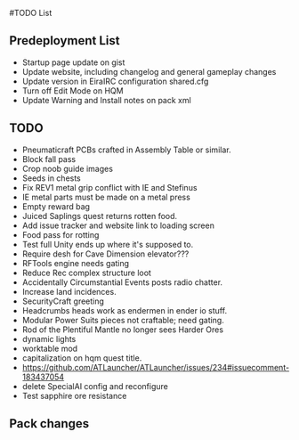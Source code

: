 ﻿#TODO List

## Predeployment List
- Startup page update on gist
- Update website, including changelog and general gameplay changes
- Update version in EiraIRC configuration shared.cfg
- Turn off Edit Mode on HQM
- Update Warning and Install notes on pack xml

## TODO

- Pneumaticraft PCBs crafted in Assembly Table or similar.
- Block fall pass
- Crop noob guide images
- Seeds in chests
- Fix REV1 metal grip conflict with IE and Stefinus
- IE metal parts must be made on a metal press
- Empty reward bag
- Juiced Saplings quest returns rotten food.
- Add issue tracker and website link to loading screen
- Food pass for rotting
- Test full Unity ends up where it's supposed to.
- Require desh for Cave Dimension elevator???
- RFTools engine needs gating
- Reduce Rec complex structure loot
- Accidentally Circumstantial Events posts radio chatter.
- Increase land incidences.
- SecurityCraft greeting
- Headcrumbs heads work as endermen in ender io stuff.
- Modular Power Suits pieces not craftable; need gating.
- Rod of the Plentiful Mantle no longer sees Harder Ores
- dynamic lights
- worktable mod
- capitalization on hqm quest title.
- https://github.com/ATLauncher/ATLauncher/issues/234#issuecomment-183437054
- delete SpecialAI config and reconfigure
- Test sapphire ore resistance

## Pack changes
